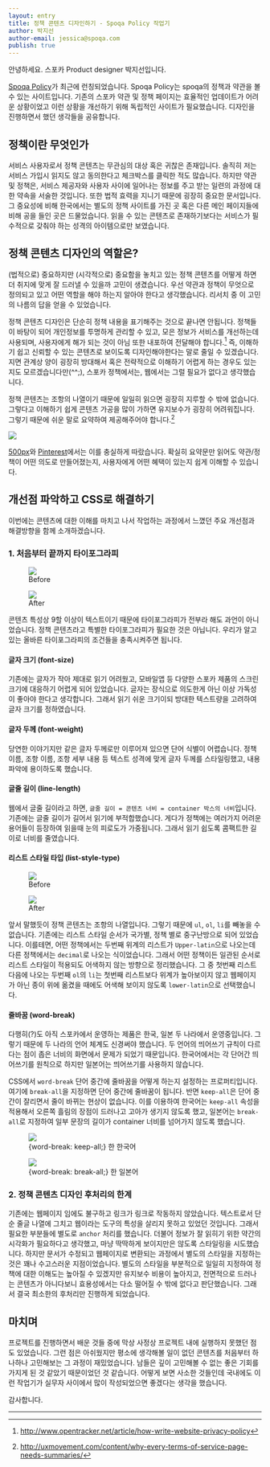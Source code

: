 ```yaml
---
layout: entry
title: 정책 콘텐츠 디자인하기 - Spoqa Policy 작업기
author: 박지선
author-email: jessica@spoqa.com
publish: true
---
```


안녕하세요. 스포카 Product designer 박지선입니다.

[Spoqa Policy](http://terms.spoqa.com)가 최근에 런칭되었습니다. Spoqa Policy는 spoqa의 정책과 약관을 볼 수 있는 사이트입니다. 기존의 스포카 약관 및 정책 페이지는 효율적인 업데이트가 어려운 상황이었고 이런 상황을 개선하기 위해 독립적인 사이트가 필요했습니다. 디자인을 진행하면서 했던 생각들을 공유합니다.


## 정책이란 무엇인가

서비스 사용자로서 정책 콘텐츠는 무관심의 대상 혹은 귀찮은 존재입니다. 솔직히 저는 서비스 가입시 읽지도 않고 동의한다고 체크박스를 클릭한 적도 많습니다. 하지만 약관 및 정책은, 서비스 제공자와 사용자 사이에 일어나는 정보를 주고 받는 일련의 과정에 대한 약속을 서술한 것입니다. 또한 법적 효력을 지니기 때문에 굉장히 중요한 문서입니다. 그 중요성에 비해 한국에서는 별도의 정책 사이트를 가진 곳 혹은 다른 메인 페이지들에 비해 공을 들인 곳은 드물었습니다. 읽을 수 있는 콘텐츠로 존재하기보다는 서비스가 필수적으로 갖춰야 하는 성격의 아이템으로만 보였습니다.


## 정책 콘텐츠 디자인의 역할은?

(법적으로) 중요하지만 (시각적으로) 중요함을 놓치고 있는 정책 콘텐츠를 어떻게 하면 더 취지에 맞게 잘 드러낼 수 있을까 고민이 생겼습니다. 우선 약관과 정책이 무엇으로 정의되고 있고 어떤 역할을 해야 하는지 알아야 한다고 생각했습니다. 리서치 중 이 고민의 나름의 답을 얻을 수 있었습니다.

정책 콘텐츠 디자인은 단순히 정책 내용을 표기해주는 것으로 끝나면 안됩니다. 정책들이 바탕이 되어 개인정보를 투명하게 관리할 수 있고, 모은 정보가 서비스를 개선하는데 사용되며, 사용자에게 해가 되는 것이 아님 또한 내포하여 전달해야 합니다.[^1] 즉, 이해하기 쉽고 신뢰할 수 있는 콘텐츠로 보이도록 디자인해야한다는 말로 줄일 수 있겠습니다. 지면 관계상 양이 굉장히 방대해서 혹은 전략적으로 이해하기 어렵게 하는 경우도 있는지도 모르겠습니다만(^^;), 스포카 정책에서는, 웹에서는 그럴 필요가 없다고 생각했습니다.

정책 콘텐츠는 조항의 나열이기 때문에 일일히 읽으면 굉장히 지루할 수 밖에 없습니다. 그렇다고 이해하기 쉽게 콘텐츠 가공을 많이 가하면 유지보수가 굉장히 어려워집니다. 그렇기 때문에 쉬운 말로 요약하여 제공해주어야 합니다.[^2]

![](/images/2017-02-01/ex-summary.png)

[500px](https://about.500px.com/terms/)와 [Pinterest](https://about.pinterest.com/en/terms-service)에서는 이를 충실하게 따랐습니다. 확실히 요약문만 읽어도 약관/정책이 어떤 의도로 만들어졌는지, 사용자에게 어떤 혜택이 있는지 쉽게 이해할 수 있습니다.



## 개선점 파악하고 CSS로 해결하기

이번에는 콘텐츠에 대한 이해를 마치고 나서 작업하는 과정에서 느꼈던 주요 개선점과 해결방향을 함께 소개하겠습니다.

### 1. 처음부터 끝까지 타이포그라피

<figure>
  <img src="/images/2017-02-01/b_typography.png"
     style="margin-right:auto; margin-left:auto;" />
  <figcaption>
    Before
  </figcaption>
</figure>

<figure>
  <img src="/images/2017-02-01/a_typography.png"
     style="margin-right:auto; margin-left:auto;" />
  <figcaption>
    After
  </figcaption>
</figure>

콘텐츠 특성상 9할 이상이 텍스트이기 때문에 타이포그라피가 전부라 해도 과언이 아니었습니다. 정책 콘텐츠라고 특별한 타이포그라피가 필요한 것은 아닙니다. 우리가 알고 있는 올바른 타이포그라피의 조건들을 충족시켜주면 됩니다.


#### 글자 크기 (font-size)

기존에는 글자가 작아 제대로 읽기 어려웠고, 모바일앱 등 다양한 스포카 제품의 스크린 크기에 대응하기 어렵게 되어 있었습니다. 글자는 장식으로 의도한게 아닌 이상 가독성이 좋아야 한다고 생각합니다. 그래서 읽기 쉬운 크기이되 방대한 텍스트량을 고려하여 글자 크기를 정하였습니다.

#### 글자 두께 (font-weight)

당연한 이야기지만 같은 글자 두께로만 이루어져 있으면 단어 식별이 어렵습니다. 정책 이름, 조항 이름, 조항 세부 내용 등 텍스트 성격에 맞게 글자 두께를 스타일링했고, 내용 파악에 용이하도록 했습니다.

#### 글줄 길이 (line-length)

웹에서 글줄 길이라고 하면, `글줄 길이 = 콘텐츠 너비 = container 박스의 너비`입니다. 기존에는 글줄 길이가 길어서 읽기에 부적합했습니다. 게다가 정책에는 여러가지 어려운 용어들이 등장하여 읽을때 눈의 피로도가 가중됩니다. 그래서 읽기 쉽도록 콤팩트한 길이로 너비를 줄였습니다.


#### 리스트 스타일 타입 (list-style-type)

<figure>
  <img src="/images/2017-02-01/b_list.png"
     style="margin-right:auto; margin-left:auto;" />
  <figcaption>
    Before
  </figcaption>
</figure>

<figure>
  <img src="/images/2017-02-01/a_list.png"
     style="margin-right:auto; margin-left:auto;" />
  <figcaption>
    After
  </figcaption>
</figure>

앞서 말했듯이 정책 콘텐츠는 조항의 나열입니다. 그렇기 때문에 `ul`, `ol`, `li`를 빼놓을 수 없습니다.
기존에는 리스트 스타일 순서가 국가별, 정책 별로 중구난방으로 되어 있었습니다. 이를테면, 어떤 정책에서는 두번째 위계의 리스트가 `Upper-latin`으로 나오는데 다른 정책에서는 `decimal`로 나오는 식이었습니다. 그래서 어떤 정책이든 일관된 순서로 리스트 스타일이 적용되도 어색하지 않는 방향으로 정리했습니다. 그 중 첫번째 리스트 다음에 나오는 두번째 `ol`의 `li`는 첫번째 리스트보다 위계가 높아보이지 않고 웹페이지가 아닌 종이 위에 옮겼을 때에도 어색해 보이지 않도록 `lower-latin`으로 선택했습니다.


#### 줄바꿈 (word-break)

다행히(?)도 아직 스포카에서 운영하는 제품은 한국, 일본 두 나라에서 운영중입니다. 그렇기 때문에 두 나라의 언어 체계도 신경써야 했습니다. 두 언어의 띄어쓰기 규칙이 다르다는 점이 좁은 너비의 화면에서 문제가 되었기 때문입니다. 한국어에서는 각 단어간 띄어쓰기를 원칙으로 하지만 일본어는 띄어쓰기를 사용하지 않습니다.

CSS에서 `word-break` 단어 중간에 줄바꿈을 어떻게 하는지 설정하는 프로퍼티입니다. 여기에 `break-all`을 지정하면 단어 중간에 줄바꿈이 됩니다. 반면 `keep-all`은 단어 중간이 잘리면서 줄이 바뀌는 현상이 없습니다. 이를 이용하여 한국어는 `keep-all` 속성을 적용해서 오른쪽 흘림의 장점이 드러나고 고아가 생기지 않도록 했고, 일본어는 `break-all`로 지정하여 일부 문장의 길이가 container 너비를 넘어가지 않도록 했습니다.

<figure>
  <img src="/images/2017-02-01/k_break.png"
     style="margin-right:auto; margin-left:auto;" />
  <figcaption>
    {word-break: keep-all;} 한 한국어
  </figcaption>
</figure>

<figure>
  <img src="/images/2017-02-01/j_break.png"
     style="margin-right:auto; margin-left:auto;" />
  <figcaption>
    {word-break: break-all;} 한 일본어
  </figcaption>
</figure>

### 2. 정책 콘텐츠 디자인 후처리의 한계

기존에는 웹페이지 임에도 불구하고 링크가 링크로 작동하지 않았습니다. 텍스트로서 단순 줄글 나열에 그치고 웹이라는 도구의 특성을 살리지 못하고 있었던 것입니다. 그래서 필요한 부분들에 별도로 `anchor` 처리를 했습니다. 더불어 정보가 잘 읽히기 위한 약간의 시각화가 필요하다고 생각했고, 마냥 딱딱하게 보이지만은 않도록 스타일링을 시도했습니다. 하지만 문서가 수정되고 웹페이지로 변환되는 과정에서 별도의 스타일을 지정하는 것은 꽤나 수고스러운 지점이었습니다. 별도의 스타일을 부분적으로 일일히 지정하여 정책에 대한 이해도는 높아질 수 있겠지만 유지보수 비용이 높아지고, 전면적으로 드러나는 콘텐츠가 아니다보니 효용성에서는 다소 떨어질 수 밖에 없다고 판단했습니다. 그래서 결국 최소한의 후처리만 진행하게 되었습니다.


## 마치며

프로젝트를 진행하면서 배운 것들 중에 막상 사정상 프로젝트 내에 실행하지 못했던 점도 있었습니다. 그런 점은 아쉬웠지만 평소에 생각해볼 일이 없던 콘텐츠를 처음부터 하나하나 고민해보는 그 과정이 재밌었습니다. 남들은 깊이 고민해볼 수 없는 좋은 기회를 가지게 된 것 같았기 때문이었던 것 같습니다. 어떻게 보면 사소한 것들인데 국내에도 이런 작업기가 실무자 사이에서 많이 작성되었으면 좋겠다는 생각을 했습니다.

감사합니다.

---

  [^1]: http://www.opentracker.net/article/how-write-website-privacy-policy
  [^2]: http://uxmovement.com/content/why-every-terms-of-service-page-needs-summaries/
